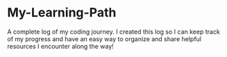 # My-Learning-Path
A complete log of my coding journey. I created this log so I can keep track of my progress and have an easy way to organize and share helpful resources I encounter along the way! 
